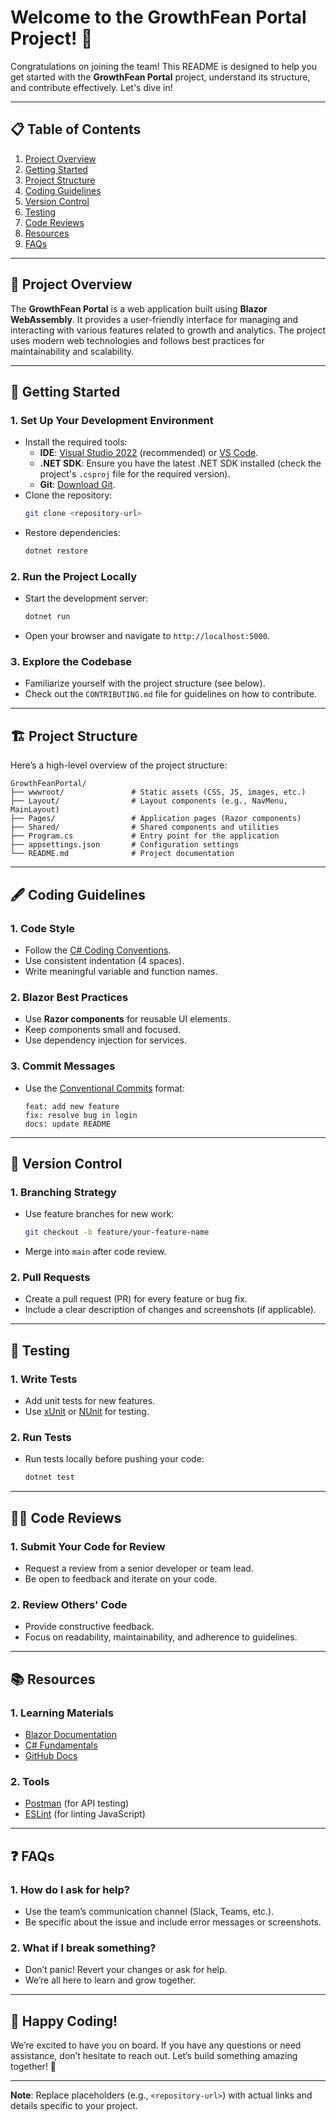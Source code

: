 # Welcome to the GrowthFean Portal Project! 🚀

Congratulations on joining the team! This README is designed to help you get started with the **GrowthFean Portal** project, understand its structure, and contribute effectively. Let's dive in!

---

## 📋 Table of Contents
1. [Project Overview](#project-overview)
2. [Getting Started](#getting-started)
3. [Project Structure](#project-structure)
4. [Coding Guidelines](#coding-guidelines)
5. [Version Control](#version-control)
6. [Testing](#testing)
7. [Code Reviews](#code-reviews)
8. [Resources](#resources)
9. [FAQs](#faqs)

---

## 🌟 Project Overview

The **GrowthFean Portal** is a web application built using **Blazor WebAssembly**. It provides a user-friendly interface for managing and interacting with various features related to growth and analytics. The project uses modern web technologies and follows best practices for maintainability and scalability.

---

## 🚀 Getting Started

### 1. **Set Up Your Development Environment**
   - Install the required tools:
     - **IDE**: [Visual Studio 2022](https://visualstudio.microsoft.com/) (recommended) or [VS Code](https://code.visualstudio.com/).
     - **.NET SDK**: Ensure you have the latest .NET SDK installed (check the project's `.csproj` file for the required version).
     - **Git**: [Download Git](https://git-scm.com/).
   - Clone the repository:
     ```bash
     git clone <repository-url>
     ```
   - Restore dependencies:
     ```bash
     dotnet restore
     ```

### 2. **Run the Project Locally**
   - Start the development server:
     ```bash
     dotnet run
     ```
   - Open your browser and navigate to `http://localhost:5000`.

### 3. **Explore the Codebase**
   - Familiarize yourself with the project structure (see below).
   - Check out the `CONTRIBUTING.md` file for guidelines on how to contribute.

---

## 🏗️ Project Structure

Here’s a high-level overview of the project structure:

```
GrowthFeanPortal/
├── wwwroot/               # Static assets (CSS, JS, images, etc.)
├── Layout/                # Layout components (e.g., NavMenu, MainLayout)
├── Pages/                 # Application pages (Razor components)
├── Shared/                # Shared components and utilities
├── Program.cs             # Entry point for the application
├── appsettings.json       # Configuration settings
└── README.md              # Project documentation
```

---

## 🖋️ Coding Guidelines

### 1. **Code Style**
   - Follow the [C# Coding Conventions](https://learn.microsoft.com/en-us/dotnet/csharp/fundamentals/coding-style/coding-conventions).
   - Use consistent indentation (4 spaces).
   - Write meaningful variable and function names.

### 2. **Blazor Best Practices**
   - Use **Razor components** for reusable UI elements.
   - Keep components small and focused.
   - Use dependency injection for services.

### 3. **Commit Messages**
   - Use the [Conventional Commits](https://www.conventionalcommits.org/) format:
     ```
     feat: add new feature
     fix: resolve bug in login
     docs: update README
     ```

---

## 🔄 Version Control

### 1. **Branching Strategy**
   - Use feature branches for new work:
     ```bash
     git checkout -b feature/your-feature-name
     ```
   - Merge into `main` after code review.

### 2. **Pull Requests**
   - Create a pull request (PR) for every feature or bug fix.
   - Include a clear description of changes and screenshots (if applicable).

---

## 🧪 Testing

### 1. **Write Tests**
   - Add unit tests for new features.
   - Use [xUnit](https://xunit.net/) or [NUnit](https://nunit.org/) for testing.

### 2. **Run Tests**
   - Run tests locally before pushing your code:
     ```bash
     dotnet test
     ```

---

## 👩‍💻 Code Reviews

### 1. **Submit Your Code for Review**
   - Request a review from a senior developer or team lead.
   - Be open to feedback and iterate on your code.

### 2. **Review Others' Code**
   - Provide constructive feedback.
   - Focus on readability, maintainability, and adherence to guidelines.

---

## 📚 Resources

### 1. **Learning Materials**
   - [Blazor Documentation](https://learn.microsoft.com/en-us/aspnet/core/blazor/)
   - [C# Fundamentals](https://learn.microsoft.com/en-us/dotnet/csharp/)
   - [GitHub Docs](https://docs.github.com/)

### 2. **Tools**
   - [Postman](https://www.postman.com/) (for API testing)
   - [ESLint](https://eslint.org/) (for linting JavaScript)

---

## ❓ FAQs

### 1. **How do I ask for help?**
   - Use the team’s communication channel (Slack, Teams, etc.).
   - Be specific about the issue and include error messages or screenshots.

### 2. **What if I break something?**
   - Don’t panic! Revert your changes or ask for help.
   - We’re all here to learn and grow together.

---

## 🎉 Happy Coding!

We’re excited to have you on board. If you have any questions or need assistance, don’t hesitate to reach out. Let’s build something amazing together! 🚀

---

**Note**: Replace placeholders (e.g., `<repository-url>`) with actual links and details specific to your project.